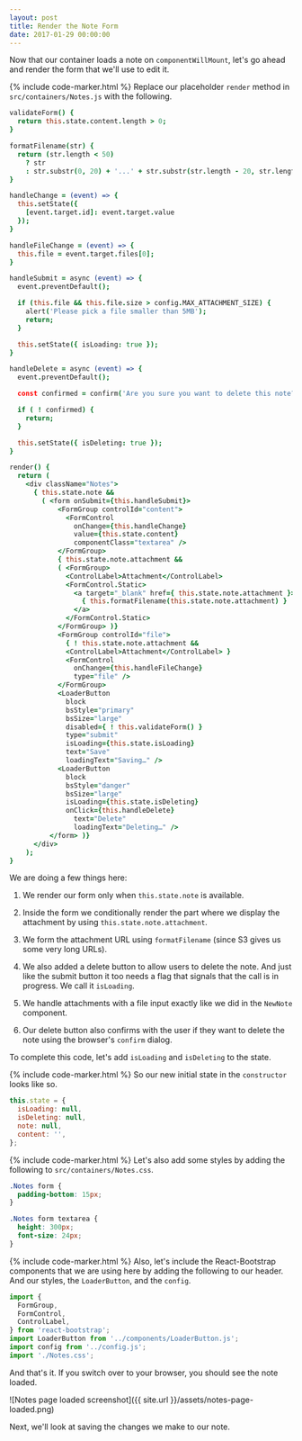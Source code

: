 ```yaml
---
layout: post
title: Render the Note Form
date: 2017-01-29 00:00:00
---
```


Now that our container loads a note on `componentWillMount`, let's go ahead and render the form that we'll use to edit it.

{% include code-marker.html %} Replace our placeholder `render` method in `src/containers/Notes.js` with the following.

``` coffee
validateForm() {
  return this.state.content.length > 0;
}

formatFilename(str) {
  return (str.length < 50)
    ? str
    : str.substr(0, 20) + '...' + str.substr(str.length - 20, str.length);
}

handleChange = (event) => {
  this.setState({
    [event.target.id]: event.target.value
  });
}

handleFileChange = (event) => {
  this.file = event.target.files[0];
}

handleSubmit = async (event) => {
  event.preventDefault();

  if (this.file && this.file.size > config.MAX_ATTACHMENT_SIZE) {
    alert('Please pick a file smaller than 5MB');
    return;
  }

  this.setState({ isLoading: true });
}

handleDelete = async (event) => {
  event.preventDefault();

  const confirmed = confirm('Are you sure you want to delete this note?');

  if ( ! confirmed) {
    return;
  }

  this.setState({ isDeleting: true });
}

render() {
  return (
    <div className="Notes">
      { this.state.note &&
        ( <form onSubmit={this.handleSubmit}>
            <FormGroup controlId="content">
              <FormControl
                onChange={this.handleChange}
                value={this.state.content}
                componentClass="textarea" />
            </FormGroup>
            { this.state.note.attachment &&
            ( <FormGroup>
              <ControlLabel>Attachment</ControlLabel>
              <FormControl.Static>
                <a target="_blank" href={ this.state.note.attachment }>
                  { this.formatFilename(this.state.note.attachment) }
                </a>
              </FormControl.Static>
            </FormGroup> )}
            <FormGroup controlId="file">
              { ! this.state.note.attachment &&
              <ControlLabel>Attachment</ControlLabel> }
              <FormControl
                onChange={this.handleFileChange}
                type="file" />
            </FormGroup>
            <LoaderButton
              block
              bsStyle="primary"
              bsSize="large"
              disabled={ ! this.validateForm() }
              type="submit"
              isLoading={this.state.isLoading}
              text="Save"
              loadingText="Saving…" />
            <LoaderButton
              block
              bsStyle="danger"
              bsSize="large"
              isLoading={this.state.isDeleting}
              onClick={this.handleDelete}
                text="Delete"
                loadingText="Deleting…" />
          </form> )}
      </div>
    );
}
```

We are doing a few things here:

1. We render our form only when `this.state.note` is available.

2. Inside the form we conditionally render the part where we display the attachment by using `this.state.note.attachment`.

3. We form the attachment URL using `formatFilename` (since S3 gives us some very long URLs).

4. We also added a delete button to allow users to delete the note. And just like the submit button it too needs a flag that signals that the call is in progress. We call it `isLoading`.

5. We handle attachments with a file input exactly like we did in the `NewNote` component.

6. Our delete button also confirms with the user if they want to delete the note using the browser's `confirm` dialog.

To complete this code, let's add `isLoading` and `isDeleting` to the state.

{% include code-marker.html %} So our new initial state in the `constructor` looks like so.

``` javascript
this.state = {
  isLoading: null,
  isDeleting: null,
  note: null,
  content: '',
};
```

{% include code-marker.html %} Let's also add some styles by adding the following to `src/containers/Notes.css`.

``` css
.Notes form {
  padding-bottom: 15px;
}

.Notes form textarea {
  height: 300px;
  font-size: 24px;
}
```

{% include code-marker.html %} Also, let's include the React-Bootstrap components that we are using here by adding the following to our header. And our styles, the `LoaderButton`, and the `config`.

``` javascript
import {
  FormGroup,
  FormControl,
  ControlLabel,
} from 'react-bootstrap';
import LoaderButton from '../components/LoaderButton.js';
import config from '../config.js';
import './Notes.css';
```

And that's it. If you switch over to your browser, you should see the note loaded.

![Notes page loaded screenshot]({{ site.url }}/assets/notes-page-loaded.png)

Next, we'll look at saving the changes we make to our note.

